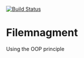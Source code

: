 [![Build Status](https://dev.azure.com/Ha-Ghaderian/FileManagment/_apis/build/status/FileManagment?branchName=master)](https://dev.azure.com/Ha-Ghaderian/FileManagment/_build/latest?definitionId=1&branchName=master)

# Filemnagment
Using the OOP principle
